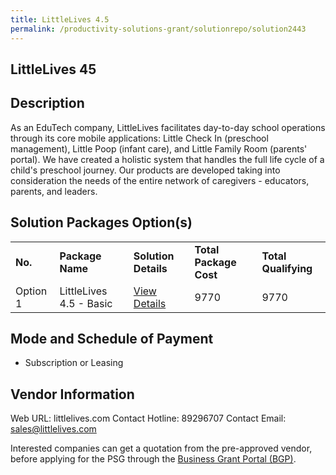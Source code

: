 ```yaml
---
title: LittleLives 4.5
permalink: /productivity-solutions-grant/solutionrepo/solution2443
---
```


## LittleLives 45

## Description

As an EduTech company, LittleLives facilitates day-to-day school operations through its core mobile applications: Little Check In (preschool management), Little Poop (infant care), and Little Family Room (parents' portal).  We have created a holistic system that handles the full life cycle of a child's preschool journey. Our products are developed taking into consideration the needs of the entire network of caregivers - educators, parents, and leaders.

## Solution Packages Option(s)

<table>
<tr>
<td><b>No.</b></td>
<td><b>Package Name</b></td>
<td><b>Solution Details</b></td>
<td><b>Total Package Cost</b></td>
<td><b>Total Qualifying</b></td>
</tr>
<tr>
<td>Option 1</td>
<td>LittleLives 4.5 - Basic</td>
<td><a href='https://www.gobusiness.gov.sg/images/psg/Desensitised_Littlelives_20200132_Annex_3_Part_2.pdf'>View Details</a></td>
<td>9770</td>
<td>9770</td>
</tr>
</table>

## Mode and Schedule of Payment

 - Subscription or Leasing

## Vendor Information

 Web URL: littlelives.com 
Contact Hotline: 89296707 
Contact Email: sales@littlelives.com 


Interested companies can get a quotation from the pre-approved vendor, before applying for the PSG through the <a href='https://www.businessgrants.gov.sg/'>Business Grant Portal (BGP)</a>.

<script src="/jquery/resize-tables.js"></script>

